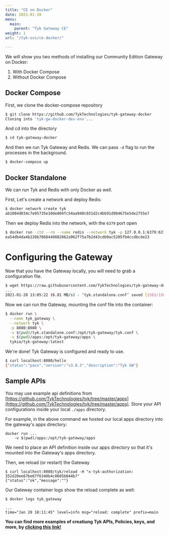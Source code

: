 ```yaml
---
title: "CE on Docker"
date: 2021-01-20
menu:
  main:
    parent: "Tyk Gateway CE"
weight: 1
url: "/tyk-oss/ce-docker/"

---
```


We will show you two methods of installing our Community Edition Gateway on Docker:

1. With Docker Compose
2. Without Docker Compose

## Docker Compose

First, we clone the docker-compose repository

```bash
$ git clone https://github.com/TykTechnologies/tyk-gateway-docker
Cloning into 'tyk-gw-docker-dev-env'...
```

And cd into the directory
```bash
$ cd tyk-gateway-docker
```

And then we run Tyk Gateway and Redis.  We can pass `-d` flag to run the processes in the background.
```bash
$ docker-compose up
```

## Docker Standalone

We can run Tyk and Redis with only Docker as well.

First, Let's create a network and deploy Redis:

```.bash
$ docker network create tyk
ab1084d034c7e95735e10de804fc54aa940c031d2c4bb91d984675e5de2755e7
```

Then we deploy Redis into the network, with the `6379` port open
```.bash
$ docker run -itd --rm --name redis --network tyk -p 127.0.0.1:6379:6379 redis:4.0-alpine
ea54db4da4b228b7868449882062a962f75a7b2d43cdb0ac5205fb4ccdbcde23
```
# Configuring the Gateway

Now that you have the Gateway locally, you will need to grab a configuration file. 

```.bash
$ wget https://raw.githubusercontent.com/TykTechnologies/tyk-gateway-docker/master/tyk.standalone.conf
...
2021-01-28 13:05:22 (6.81 MB/s) - ‘tyk.standalone.conf’ saved [1563/1563]
```

Now we can run the Gateway, mounting the conf file into the container:
```.bash
$ docker run \
  --name tyk_gateway \
  --network tyk \
  -p 8080:8080 \
  -v $(pwd)/tyk.standalone.conf:/opt/tyk-gateway/tyk.conf \
  -v $(pwd)/apps:/opt/tyk-gateway/apps \
  tykio/tyk-gateway:latest
```

We're done! Tyk Gateway is configured and ready to use.

```.bash
$ curl localhost:8080/hello
{"status":"pass","version":"v3.0.3","description":"Tyk GW"}
```

## Sample APIs

You may use example api definitions from [https://github.com/TykTechnologies/tyk/tree/master/apps](https://github.com/TykTechnologies/tyk/tree/master/apps). Store your API configurations inside your local `./apps` directory.

For example, in the above command we hosted our local apps directory into the gateway's apps directory:
```
docker run ... 
    -v $(pwd)/apps:/opt/tyk-gateway/apps
```

We need to place an API definition inside our apps directory so that it's mounted into the Gateway's apps directory.

Then, we reload (or restart) the Gateway

```
$ curl localhost:8080/tyk/reload -H "x-tyk-authorization: 352d20ee67be67f6340b4c0605b044b7"
{"status":"ok","message":""}
```

Our Gateway container logs show the reload complete as well:

```
$ docker logs tyk_gateway

...
time="Jan 28 18:11:45" level=info msg="reload: complete" prefix=main
```

**You can find more examples of creatiung Tyk APIs, Policies, keys, and more, by [clicking this link!](/docs/getting-started/tutorials/create-api/)**